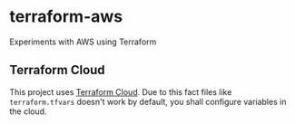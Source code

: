 # terraform-aws
Experiments with AWS using Terraform

## Terraform Cloud
This project uses [Terraform Cloud](https://www.terraform.io/cloud-docs).
Due to this fact files like `terraform.tfvars` doesn't work by default, you shall configure variables in the cloud.